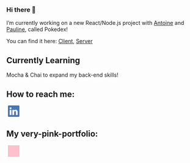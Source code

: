 ### Hi there 👋


I’m currently working on a new React/Node.js project with [Antoine](https://github.com/skiimcdogg) and [Pauline](https://github.com/Iron-Popi), called Pokedex!
 
You can find it here: 
[Client](https://github.com/skiimcdogg/Project-Pokedex-Client), 
[Server](https://github.com/skiimcdogg/Project-Pokedex-Server)


## Currently Learning

Mocha & Chai to expand my back-end skills!


## How to reach me: 

&nbsp;[<img src="images/linkedin-logo.png" alt="github-logo" width="30" />](https://www.linkedin.com/in/claire-sayart/)

## My very-pink-portfolio:


&nbsp;[<img src="images/pink-portfolio.png" alt="pink-logo" width="30" />](https://www.clairesayart.fr/)




